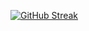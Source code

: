 [![GitHub Streak](https://streak-stats.demolab.com?user=saikanna123&theme=dark)](https://git.io/streak-stats)
